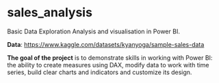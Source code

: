 # sales_analysis
Basic Data Exploration Analysis and visualisation in Power BI.

**Data**: https://www.kaggle.com/datasets/kyanyoga/sample-sales-data

**The goal of the project** is to demonstrate skills in working with Power BI: the ability to create measures using DAX, modify data to work with time series, build clear charts and indicators and customize its design.
